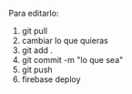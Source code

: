 Para editarlo:
1. git pull
2. cambiar lo que quieras
3. git add .
4. git commit -m "lo que sea"
5. git push
6. firebase deploy
